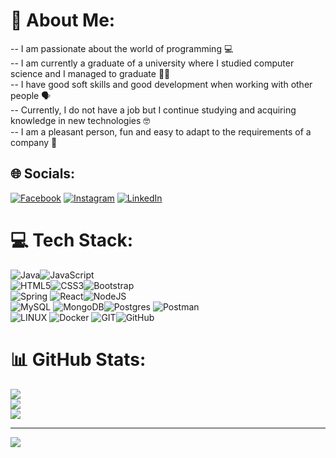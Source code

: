 # 💫 About Me:
-- I am passionate about the world of programming 💻<br>-- I am currently a graduate of a university where I studied computer science and I managed to graduate  👨‍🎓<br>-- I have good soft skills and good development when working with other people 🗣️<br>-- Currently, I do not have a job but I continue studying and acquiring knowledge in new technologies 🤓<br>-- I am a pleasant person, fun and easy to adapt to the requirements of a company 🤝


## 🌐 Socials:
[![Facebook](https://img.shields.io/badge/Facebook-%231877F2.svg?logo=Facebook&logoColor=white)](https://www.facebook.com/JesusNj) [![Instagram](https://img.shields.io/badge/Instagram-%23E4405F.svg?logo=Instagram&logoColor=white)](https://www.instagram.com/jesusNjo/) [![LinkedIn](https://img.shields.io/badge/LinkedIn-%230077B5.svg?logo=linkedin&logoColor=white)](https://www.linkedin.com/in/jesusnjo/) 



# 💻 Tech Stack:

![Java](https://img.shields.io/badge/java-%23ED8B00.svg?style=for-the-badge&logo=java&logoColor=white)![JavaScript](https://img.shields.io/badge/javascript-%23323330.svg?style=for-the-badge&logo=javascript&logoColor=%23F7DF1E)<br>
![HTML5](https://img.shields.io/badge/html5-%23E34F26.svg?style=for-the-badge&logo=html5&logoColor=white)![CSS3](https://img.shields.io/badge/css3-%231572B6.svg?style=for-the-badge&logo=css3&logoColor=white)![Bootstrap](https://img.shields.io/badge/bootstrap-%23563D7C.svg?style=for-the-badge&logo=bootstrap&logoColor=white)<br>![Spring](https://img.shields.io/badge/spring-%236DB33F.svg?style=for-the-badge&logo=spring&logoColor=white)
![React](https://img.shields.io/badge/react-%2320232a.svg?style=for-the-badge&logo=react&logoColor=%2361DAFB)![NodeJS](https://img.shields.io/badge/node.js-6DA55F?style=for-the-badge&logo=node.js&logoColor=white)<br>![MySQL](https://img.shields.io/badge/mysql-%2300f.svg?style=for-the-badge&logo=mysql&logoColor=white)
![MongoDB](https://img.shields.io/badge/MongoDB-%234ea94b.svg?style=for-the-badge&logo=mongodb&logoColor=white)![Postgres](https://img.shields.io/badge/postgres-%23316192.svg?style=for-the-badge&logo=postgresql&logoColor=white) ![Postman](https://img.shields.io/badge/Postman-FF6C37?style=for-the-badge&logo=postman&logoColor=white)
<br>
![LINUX](https://img.shields.io/badge/Linux-FCC624?style=for-the-badge&logo=linux&logoColor=black) ![Docker](https://img.shields.io/badge/docker-%230db7ed.svg?style=for-the-badge&logo=docker&logoColor=white)
![GIT](https://img.shields.io/badge/Git-fc6d26?style=for-the-badge&logo=git&logoColor=white)![GitHub](https://img.shields.io/badge/GitHub-%23121011.svg?style=for-the-badge&logo=github&logoColor=white)
# 📊 GitHub Stats:
![](https://github-readme-stats.vercel.app/api?username=JesusNjo&theme=swift&hide_border=false&include_all_commits=false&count_private=false)<br/>
![](https://github-readme-streak-stats.herokuapp.com/?user=JesusNjo&theme=swift&hide_border=false)<br/>
![](https://github-readme-stats.vercel.app/api/top-langs/?username=JesusNjo&theme=swift&hide_border=false&include_all_commits=false&count_private=false&layout=compact)

---
[![](https://visitcount.itsvg.in/api?id=JesusNjo&icon=0&color=0)](https://visitcount.itsvg.in)

<!-- Proudly created with GPRM ( https://gprm.itsvg.in ) -->
